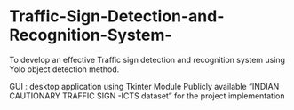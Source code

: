 # Traffic-Sign-Detection-and-Recognition-System-

To develop an effective Traffic sign detection and recognition system using Yolo object detection  method.

GUI : desktop application using Tkinter Module
Publicly available “INDIAN CAUTIONARY TRAFFIC SIGN -ICTS dataset” for the project implementation
